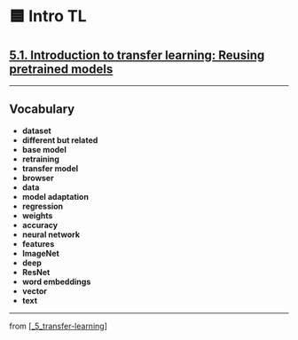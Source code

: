 # 🟦 Intro TL

## [**5.1.** Introduction to transfer learning: Reusing pretrained models](https://livebook.manning.com/book/deep-learning-with-javascript/chapter-5/)

---

## **Vocabulary**

- **dataset**
- **different but related**
- **base model**
- **retraining**
- **transfer model**
- **browser**
- **data**
- **model adaptation**
- **regression**
- **weights**
- **accuracy**
- **neural network**
- **features**
- **ImageNet**
- **deep**
- **ResNet**
- **word embeddings**
- **vector**
- **text**

---

from [[_5_transfer-learning]]

[//begin]: # "Autogenerated link references for markdown compatibility"
[_5_transfer-learning]: ../_5_transfer-learning.md "🟦 TRANSFER LEARNING"
[//end]: # "Autogenerated link references"
